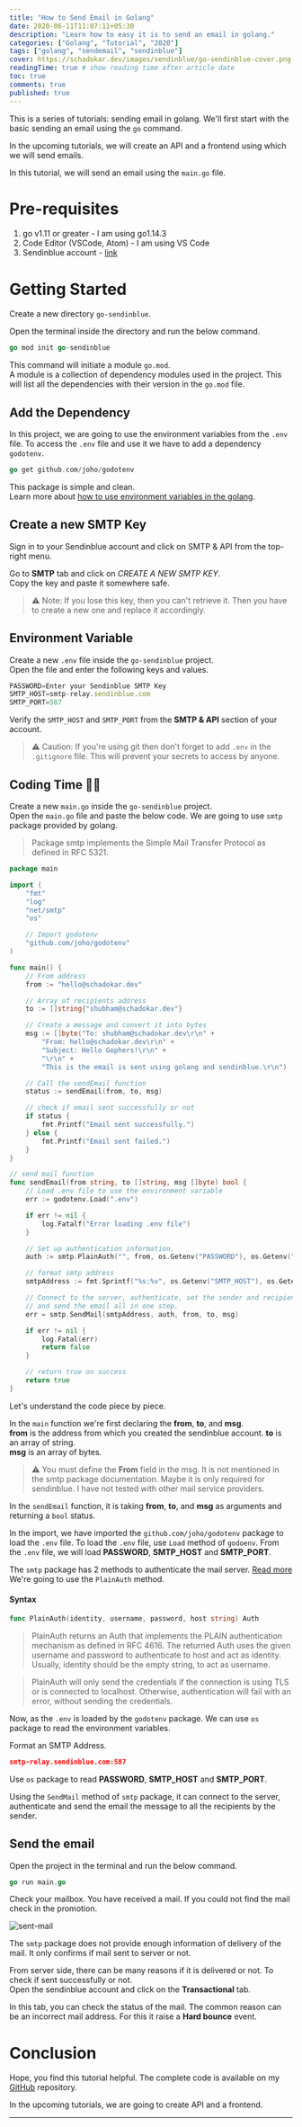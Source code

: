 ```yaml
---
title: "How to Send Email in Golang"
date: 2020-06-11T11:07:11+05:30
description: "Learn how to easy it is to send an email in golang."
categories: ["Golang", "Tutorial", "2020"]
tags: ["golang", "sendemail", "sendinblue"]
cover: https://schadokar.dev/images/sendinblue/go-sendinblue-cover.png #image show on top
readingTime: true # show reading time after article date
toc: true
comments: true
published: true
---
```


This is a series of tutorials: sending email in golang.
We'll first start with the basic sending an email using the `go` command.

In the upcoming tutorials, we will create an API and a frontend using which we will send emails.

In this tutorial, we will send an email using the `main.go` file.

# Pre-requisites

1. go v1.11 or greater - I am using go1.14.3
2. Code Editor (VSCode, Atom) - I am using VS Code
3. Sendinblue account - [link](https://www.sendinblue.com/?tap_a=30591-fb13f0&tap_s=956728-d372bc)

# Getting Started

Create a new directory `go-sendinblue`.

Open the terminal inside the directory and run the below command.

```go
go mod init go-sendinblue
```

This command will initiate a module `go.mod`.  
A module is a collection of dependency modules used in the project. This will list all the dependencies with their version in the `go.mod` file.

## Add the Dependency

In this project, we are going to use the environment variables from the `.env` file. To access the `.env` file and use it we have to add a dependency `godotenv`.

```go
go get github.com/joho/godotenv
```

This package is simple and clean.  
Learn more about [how to use environment variables in the golang](https://schadokar.dev/posts/use-environment-variable-in-your-next-golang-project/).

## Create a new SMTP Key

Sign in to your Sendinblue account and click on SMTP & API from the top-right menu.

Go to **SMTP** tab and click on _CREATE A NEW SMTP KEY_.  
Copy the key and paste it somewhere safe.

> ⚠️ Note: If you lose this key, then you can't retrieve it. Then you have to create a new one and replace it accordingly.

## Environment Variable

Create a new `.env` file inside the `go-sendinblue` project.  
Open the file and enter the following keys and values.

```js
PASSWORD=Enter your Sendinblue SMTP Key
SMTP_HOST=smtp-relay.sendinblue.com
SMTP_PORT=587
```

Verify the `SMTP_HOST` and `SMTP_PORT` from the **SMTP & API** section of your account.

> ⚠️ Caution: If you're using git then don't forget to add `.env` in the `.gitignore` file. This will prevent your secrets to access by anyone.

## Coding Time 👨‍💻

Create a new `main.go` inside the `go-sendinblue` project.  
Open the `main.go` file and paste the below code.
We are going to use `smtp` package provided by golang.

> Package smtp implements the Simple Mail Transfer Protocol as defined in RFC 5321.

```go
package main

import (
    "fmt"
    "log"
    "net/smtp"
    "os"

    // Import godotenv
    "github.com/joho/godotenv"
)

func main() {
    // From address
    from := "hello@schadokar.dev"

    // Array of recipients address
    to := []string{"shubham@schadokar.dev"}

    // Create a message and convert it into bytes
    msg := []byte("To: shubham@schadokar.dev\r\n" +
        "From: hello@schadokar.dev\r\n" +
        "Subject: Hello Gophers!\r\n" +
        "\r\n" +
        "This is the email is sent using golang and sendinblue.\r\n")

    // Call the sendEmail function
    status := sendEmail(from, to, msg)

    // check if email sent successfully or not
    if status {
        fmt.Printf("Email sent successfully.")
    } else {
        fmt.Printf("Email sent failed.")
    }
}

// send mail function
func sendEmail(from string, to []string, msg []byte) bool {
    // Load .env file to use the environment variable
    err := godotenv.Load(".env")

    if err != nil {
        log.Fatalf("Error loading .env file")
    }

    // Set up authentication information.
    auth := smtp.PlainAuth("", from, os.Getenv("PASSWORD"), os.Getenv("SMTP_HOST"))

    // format smtp address
    smtpAddress := fmt.Sprintf("%s:%v", os.Getenv("SMTP_HOST"), os.Getenv("SMTP_PORT"))

    // Connect to the server, authenticate, set the sender and recipient,
    // and send the email all in one step.
    err = smtp.SendMail(smtpAddress, auth, from, to, msg)

    if err != nil {
        log.Fatal(err)
        return false
    }

    // return true on success
    return true
}
```

Let's understand the code piece by piece.

In the `main` function we're first declaring the **from**, **to**, and **msg**.  
**from** is the address from which you created the sendinblue account.
**to** is an array of string.  
**msg** is an array of bytes.

> ⚠️ You must define the **From** field in the msg. It is not mentioned in the smtp package documentation. Maybe it is only required for sendinblue. I have not tested with other mail service providers.

In the `sendEmail` function, it is taking **from**, **to**, and **msg** as arguments and returning a `bool` status.

In the import, we have imported the `github.com/joho/godotenv` package to load the `.env` file. To load the `.env` file, use `Load` method of `godoenv`.
From the `.env` file, we will load **PASSWORD**, **SMTP_HOST** and **SMTP_PORT**.

The `smtp` package has 2 methods to authenticate the mail server. [Read more](https://golang.org/pkg/net/smtp/#Auth)  
We're going to use the `PlainAuth` method.

#### Syntax

```go
func PlainAuth(identity, username, password, host string) Auth
```

> PlainAuth returns an Auth that implements the PLAIN authentication mechanism as defined in RFC 4616. The returned Auth uses the given username and password to authenticate to host and act as identity. Usually, identity should be the empty string, to act as username.

> PlainAuth will only send the credentials if the connection is using TLS or is connected to localhost. Otherwise, authentication will fail with an error, without sending the credentials.

Now, as the `.env` is loaded by the `godotenv` package. We can use `os` package to read the environment variables.

Format an SMTP Address.

```json
smtp-relay.sendinblue.com:587
```

Use `os` package to read **PASSWORD**, **SMTP_HOST** and **SMTP_PORT**.

Using the `SendMail` method of `smtp` package, it can connect to the server, authenticate and send the email the message to all the recipients by the sender.

## Send the email

Open the project in the terminal and run the below command.

```go
go run main.go
```

Check your mailbox. You have received a mail. If you could not find the mail check in the promotion.

![sent-mail](https://schadokar.dev/images/sendinblue/mail-sent-sendinblue.PNG)

The `smtp` package does not provide enough information of delivery of the mail. It only confirms if mail sent to server or not.

From server side, there can be many reasons if it is delivered or not. To check if sent successfully or not.  
Open the sendinblue account and click on the **Transactional** tab.

In this tab, you can check the status of the mail.
The common reason can be an incorrect mail address. For this it raise a **Hard bounce** event.

# Conclusion

Hope, you find this tutorial helpful. The complete code is available on my [GitHub](https://github.com/schadokar/go-sendmail) repository.

In the upcoming tutorials, we are going to create API and a frontend.

---
